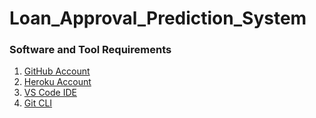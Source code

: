 # Loan_Approval_Prediction_System

### Software and Tool Requirements

1. [GitHub Account](https://github.com) 
2. [Heroku Account](https://heroku.com)
3. [VS Code IDE](https://code.visualstudio.com/)
4. [Git CLI](https://git-scm.com/book/en/v2/Getting-Started-The-Command-Line)
